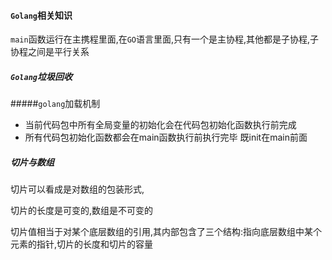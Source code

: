 #### `Golang`相关知识


`main`函数运行在主携程里面,在`GO`语言里面,只有一个是主协程,其他都是子协程,子协程之间是平行关系














##### `Golang`垃圾回收



#####`golang`加载机制
  - 当前代码包中所有全局变量的初始化会在代码包初始化函数执行前完成
  - 所有代码包初始化函数都会在main函数执行前执行完毕 既init在main前面
  
  
  
  
##### 切片与数组
切片可以看成是对数组的包装形式,

切片的长度是可变的,数组是不可变的

切片值相当于对某个底层数组的引用,其内部包含了三个结构:指向底层数组中某个元素的指针,切片的长度和切片的容量

